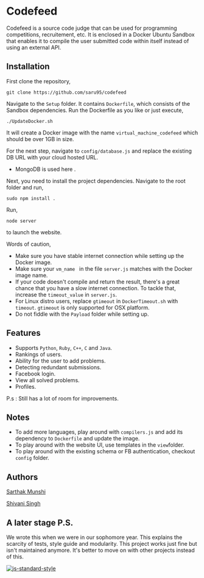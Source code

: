 # Codefeed

Codefeed is a source code judge that can be used for programming competitions, recruitement, etc.
It is enclosed in a Docker Ubuntu Sandbox that enables it to compile the user submitted code within itself instead
of using an external API.

## Installation 
 First clone the repository,
 
 ```
 git clone https://github.com/saru95/codefeed
 ```
 
 Navigate to the `Setup` folder. It contains `Dockerfile`, which consists of the Sandbox dependencies. Run the Dockerfile 
 as you like or just execute,
 
 ```
 ./UpdateDocker.sh
 ```
 
 It will create a Docker image with the name `virtual_machine_codefeed` which should be over 1GB in size.
 
 For the next step, navigate to `config/database.js` and replace the existing DB URL with your cloud hosted URL. 
* MongoDB is used here . 

Next, you need to install the project dependencies. Navigate to the root folder and run,

```
sudo npm install .
```

Run,

```
node server
```

to launch the website.

Words of caution,
* Make sure you have stable internet connection while setting up the Docker image.
* Make sure your `vm_name ` in the file `server.js` matches with the Docker image name.
* If your code doesn't compile and return the result, there's a great chance that you have a slow internet connection. To tackle that, increase the `timeout_value` in `server.js`.
* For Linux distro users, replace `gtimeout` in `DockerTimeout.sh` with `timeout`. `gtimeout` is only supported for OSX platform.
* Do not fiddle with the `Payload` folder while setting up.


## Features

* Supports `Python`, `Ruby`, `C++`, `C` and `Java`.
* Rankings of users.
* Ability for the user to add problems.
* Detecting redundant submissions.
* Facebook login.
* View all solved problems.
* Profiles.

P.s : Still has a lot of room for improvements.


## Notes

* To add more languages, play around with `compilers.js` and add its dependency to `Dockerfile` and update the image.
* To play around with the website UI, use templates in the `view`folder.
* To play around with the existing schema or FB authentication, checkout `config` folder.


## Authors

[Sarthak Munshi](https://github.com/saru95)

[Shivani Singh](https://github.com/shivani258)

## A later stage P.S.
We wrote this when we were in our sophomore year. This explains the scarcity of tests, style guide and modularity. This project works just fine but isn't maintained anymore. It's better to move on with other projects instead of this. 

[![js-standard-style](https://cdn.rawgit.com/feross/standard/master/badge.svg)](https://github.com/feross/standard)
